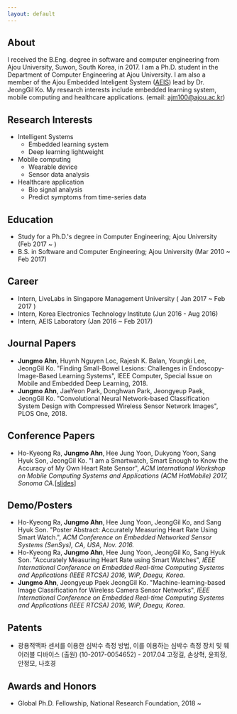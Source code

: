 ```yaml
---
layout: default
---
```


## About

I received the B.Eng. degree in software and computer engineering from Ajou University, Suwon, South Korea, in 2017. I am a Ph.D. student in the Department of Computer Engineering at Ajou University. I am also a member of the Ajou Embedded Inteligent System ([AEIS](http://aeislab.ajou.ac.kr)) lead by Dr. JeongGil Ko. My research interests include embedded learning system, mobile computing and healthcare applications. (email: ajm100@ajou.ac.kr)


## Research Interests

* Intelligent Systems
  * Embedded learning system
  * Deep learning lightweight 
* Mobile computing
  * Wearable device
  * Sensor data analysis
* Healthcare application
  * Bio signal analysis
  * Predict symptoms from time-series data
  
  
## Education

* Study for a Ph.D.'s degree in Computer Engineering; Ajou University (Feb 2017 ~ ) 
* B.S. in Software and Computer Engineering; Ajou University (Mar 2010 ~ Feb 2017)

## Career

* Intern, LiveLabs in Singapore Management University ( Jan 2017 ~ Feb 2017 )
* Intern, Korea Electronics Technology Institute (Jun 2016 - Aug 2016)
* Intern, AEIS Laboratory (Jan 2016 ~ Feb 2017)

## Journal Papers

* **Jungmo Ahn**, Huynh Nguyen Loc, Rajesh K. Balan, Youngki Lee, JeongGil Ko. "Finding Small-Bowel Lesions: Challenges in Endoscopy-Image-Based Learning Systems", IEEE Computer, Special Issue on Mobile and Embedded Deep Learning, 2018. 
* **Jungmo Ahn**, JaeYeon Park, Donghwan Park, Jeongyeup Paek, JeongGil Ko. "Convolutional Neural Network-based Classification System Design with Compressed Wireless Sensor Network Images", PLOS One, 2018. 

## Conference Papers

* Ho-Kyeong Ra, **Jungmo Ahn**, Hee Jung Yoon, Dukyong Yoon, Sang Hyuk Son, JeongGil Ko. "I am a Smartwatch, Smart Enough to Know the Accuracy of My Own Heart Rate Sensor", *ACM International Workshop on Mobile Computing Systems and Applications (ACM HotMobile) 2017, Sonoma CA.*[[slides]](https://github.com/Jungmo/jungmo.github.io/raw/gh-pages/slides/HotMoblie2017_JM.pdf)

## Demo/Posters

* Ho-Kyeong Ra, **Jungmo Ahn**, Hee Jung Yoon, JeongGil Ko, and Sang Hyuk Son. "Poster Abstract: Accurately Measuring Heart Rate Using Smart Watch.", *ACM Conference on Embedded Networked Sensor Systems (SenSys), CA, USA, Nov. 2016.*
* Ho-Kyeong Ra, **Jungmo Ahn**, Hee Jung Yoon, JeongGil Ko, Sang Hyuk Son. "Accurately Measuring Heart Rate using Smart Watches", *IEEE International Conference on Embedded Real-time Computing Systems and Applications (IEEE RTCSA) 2016, WiP, Daegu, Korea.*
* **Jungmo Ahn**, Jeongyeup Paek JeongGil Ko. "Machine-learning-based Image Classification for Wireless Camera Sensor Networks", *IEEE International Conference on Embedded Real-time Computing Systems and Applications (IEEE RTCSA) 2016, WiP, Daegu, Korea.*

## Patents
* 광용적맥파 센서를 이용한 심박수 측정 방법, 이를 이용하는 심박수 측정 장치 및 웨어러블 디바이스 (출원) (10-2017-0054652) - 2017.04 
고정길, 손상혁, 윤희정, 안정모, 나호경

## Awards and Honors
* Global Ph.D. Fellowship, National Research Foundation, 2018 ~
